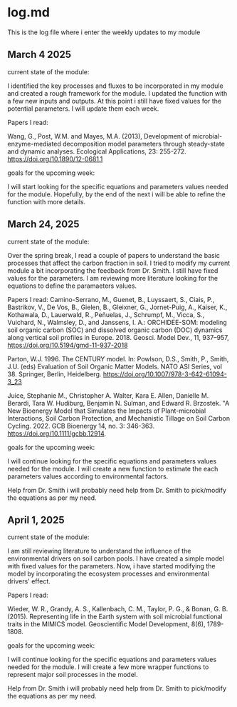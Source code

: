 # log.md
This is the log file where i enter the weekly updates to my module

## March 4 2025

current state of the module:

I identified the key processes and fluxes to be incorporated in my module and created a rough framework for the module. I updated the function with a few new inputs and outputs. At this point i still have fixed values for the potential parameters. I will update them each week.


Papers I read:

Wang, G., Post, W.M. and Mayes, M.A. (2013), Development of microbial-enzyme-mediated decomposition model parameters through steady-state and dynamic analyses. Ecological Applications, 23: 255-272. https://doi.org/10.1890/12-0681.1

goals for the upcoming week:

I will start looking for the specific equations and parameters values needed for the module. Hopefully, by the end of the next i will be able to refine the function with more details.


## March 24, 2025

current state of the module:

Over the spring break, I read a couple of papers to understand the basic processes that affect the carbon fraction in soil. I  tried to modify my current module a bit incorporating the feedback from Dr. Smith. I still have fixed values for the parameters. I am reviewing more literature looking for the equations to define the paramaeters values.

Papers I read:
Camino-Serrano, M., Guenet, B., Luyssaert, S., Ciais, P., Bastrikov, V., De Vos, B., Gielen, B., Gleixner, G., Jornet-Puig, A., Kaiser, K., Kothawala, D., Lauerwald, R., Peñuelas, J., Schrumpf, M., Vicca, S., Vuichard, N., Walmsley, D., and Janssens, I. A.: ORCHIDEE-SOM: modeling soil organic carbon (SOC) and dissolved organic carbon (DOC) dynamics along vertical soil profiles in Europe. 2018. Geosci. Model Dev., 11, 937–957, https://doi.org/10.5194/gmd-11-937-2018

Parton, W.J. 1996. The CENTURY model. In: Powlson, D.S., Smith, P., Smith, J.U. (eds) Evaluation of Soil Organic Matter Models. NATO ASI Series, vol 38. Springer, Berlin, Heidelberg. https://doi.org/10.1007/978-3-642-61094-3_23

Juice, Stephanie M., Christopher A. Walter, Kara E. Allen, Danielle M. Berardi, Tara W. Hudiburg, Benjamin N. Sulman, and Edward R. Brzostek. "A New Bioenergy Model that Simulates the Impacts of Plant-microbial Interactions, Soil Carbon Protection, and Mechanistic Tillage on Soil Carbon Cycling. 2022. GCB Bioenergy 14, no. 3: 346-363. https://doi.org/10.1111/gcbb.12914.



goals for the upcoming week:

I will continue looking for the specific equations and parameters values needed for the module. I will create a new function to estimate the each parameters values according to environmental factors.

Help from Dr. Smith
i will probably need help from Dr. Smith to pick/modify the equations as per my need.


## April 1, 2025

current state of the module:

I am still reviewing literature to understand the influence of the environmental drivers on soil carbon pools. I have created a simple model with fixed values for the parameters. Now, i have started modifying the model by incorporating the ecosystem processes and environmental drivers' effect. 

Papers I read:

Wieder, W. R., Grandy, A. S., Kallenbach, C. M., Taylor, P. G., & Bonan, G. B. (2015). Representing life in the Earth system with soil microbial functional traits in the MIMICS model. Geoscientific Model Development, 8(6), 1789-1808.

goals for the upcoming week:

I will continue looking for the specific equations and parameters values needed for the module. I will create a few more wrapper functions to represent major soil processes in the model.

Help from Dr. Smith
i will probably need help from Dr. Smith to pick/modify the equations as per my need.




